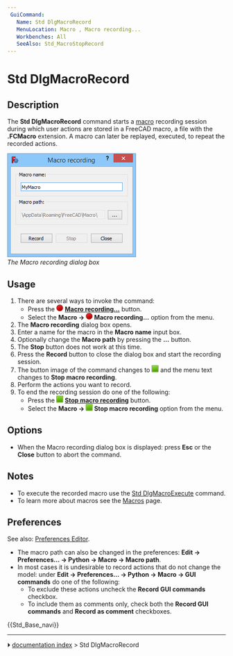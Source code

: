 ```yaml
---
 GuiCommand:
   Name: Std DlgMacroRecord
   MenuLocation: Macro , Macro recording...
   Workbenches: All
   SeeAlso: Std_MacroStopRecord
---
```


# Std DlgMacroRecord

## Description

The **Std DlgMacroRecord** command starts a [macro](Macros.md) recording session during which user actions are stored in a FreeCAD macro, a file with the **.FCMacro** extension. A macro can later be replayed, executed, to repeat the recorded actions.

 ![](images/Std_DlgMacroRecord_dialog.png )  
*The Macro recording dialog box*

## Usage

1.  There are several ways to invoke the command:
    -   Press the **<img src="images/Std_DlgMacroRecord.svg" width=16px> [Macro recording...](Std_DlgMacroRecord.md)** button.
    -   Select the **Macro → <img src="images/Std_DlgMacroRecord.svg" width=16px> Macro recording...** option from the menu.
2.  The **Macro recording** dialog box opens.
3.  Enter a name for the macro in the **Macro name** input box.
4.  Optionally change the **Macro path** by pressing the **...** button.
5.  The **Stop** button does not work at this time.
6.  Press the **Record** button to close the dialog box and start the recording session.
7.  The button image of the command changes to **<img src="images/Std_MacroStopRecord.svg" width=16px>** and the menu text changes to **Stop macro recording**.
8.  Perform the actions you want to record.
9.  To end the recording session do one of the following:
    -   Press the **<img src="images/Std_MacroStopRecord.svg" width=16px> [Stop macro recording](Std_DlgMacroRecord.md)** button.
    -   Select the **Macro → <img src="images/Std_MacroStopRecord.svg" width=16px> Stop macro recording** option from the menu.

## Options

-   When the Macro recording dialog box is displayed: press **Esc** or the **Close** button to abort the command.

## Notes

-   To execute the recorded macro use the [Std DlgMacroExecute](Std_DlgMacroExecute.md) command.
-   To learn more about macros see the [Macros](Macros.md) page.

## Preferences

See also: [Preferences Editor](Preferences_Editor.md).

-   The macro path can also be changed in the preferences: **Edit → Preferences... → Python → Macro → Macro path**.
-   In most cases it is undesirable to record actions that do not change the model: under **Edit → Preferences... → Python → Macro → GUI commands** do one of the following:
    -   To exclude these actions uncheck the **Record GUI commands** checkbox.
    -   To include them as comments only, check both the **Record GUI commands** and **Record as comment** checkboxes.




 {{Std_Base_navi}}



---
⏵ [documentation index](../README.md) > Std DlgMacroRecord

